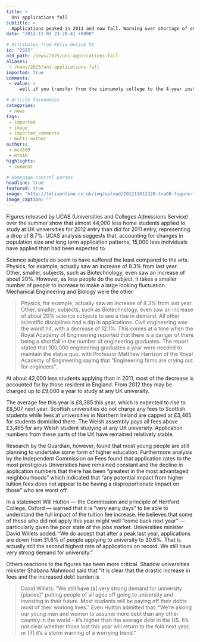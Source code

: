 ```yaml
---
title: >
  Uni applications fall
subtitle: >
  Applications peaked in 2011 and now fall. Warning over shortage of engineers
date: "2012-11-01 23:20:41 +0000"

# Attributes from Felix Online V1
id: "2825"
old_path: /news/2825/uni-applications-fall
aliases:
 - /news/2825/uni-applications-fall
imported: true
comments:
 - value: >
     well if you transfer from the cimnumoty college to the 4-year institution it should not really affect you since you did obtain a degree from the higher institution. Just know that when you do transfer, the 4-yr school will be much more rigorous and also make sure if you go to the cc that you get advice from the 4-yr institution you want to go to, to see what classes will transfer and the classes you need to take for whatever degree you are pursuing. I have some friends that took courses that did not transfer to certain degrees (i.e. art history for an engineering degree)Personally I think the 4-yr institution will serve you better in the long run so there is no shock when you transfer and see how much harder it is. I go to UT-Austin during the year, and do my basics (history, govt, english, etc) in the summer, and I can say they are much more watered down compared to the coursework I do at UT. To answer your question, if you only got an associates degree from a cc, it would not look too good, but if you trans

# Article Taxonomies
categories:
 - news
tags:
 - imported
 - image
 - imported_comments
 - multi-author
authors:
 - mc4509
 - mtm10
highlights:
 - comment

# Homepage control params
headline: true
featured: true
image: "http://felixonline.co.uk/img/upload/201211012320-tna08-figure-for-the-applications.jpg"
image_caption: ""
---
```


Figures released by UCAS (Universities and Colleges Admissions Service) over the summer show that almost 44,000 less home students applied to study at UK universities for 2012 entry than did for 2011 entry, representing a drop of 8.7%. UCAS analysis suggests that, accounting for changes in population size and long term application patterns, 15,000 less individuals have applied than had been expected to.

Science subjects do seem to have suffered the least compared to the arts. Physics, for example, actually saw an increase of 8.3% from last year. Other, smaller, subjects, such as Biotechnology, even saw an increase of about 20%. However, as less people do the subject, it takes a smaller number of people to increase to make a large looking fluctuation. Mechanical Engineering and Biology were the other
> Physics, for example, actually saw an increase of 8.3% from last year. Other, smaller, subjects, such as Biotechnology, even saw an increase of about 20%
science subjects to see a rise in demand. All other scientific disciplines had a dip in applications. Civil engineering was the worst hit, with a decrease of 12.1%. This comes at a time when the Royal Academy of Engineering reported that there is a danger of there being a shortfall in the number of engineering graduates. The report stated that 100,000 engineering graduates a year were needed to maintain the status quo, with Professor Matthew Harrison of the Royal Academy of Engineering saying that “Engineering firms are crying out for engineers”.

At about 42,000 less students applying than in 2011, most of the decrease is accounted for by those resident in England. From 2012 they may be charged up to £9,000 a year to study at any UK university.

The average fee this year is £8,385 this year, which is expected to rise to £8,507 next year. Scottish universities do not charge any fees to Scottish students while fees at universities in Northern Ireland are capped at £3,465 for students domiciled there. The Welsh assembly pays all fees above £3,465 for any Welsh student studying at any UK university. Application numbers from these parts of the UK have remained relatively stable.

Research by the Guardian, however, found that most young people are still planning to undertake some form of higher education. Furthermore analysis by the Independent Commission on Fees found that application rates to the most prestigious Universities have remained constant and the decline in application numbers that there has been “greatest in the most advantaged neighbourhoods” which indicated that “any potential impact from higher tuition fees does not appear to be having a disproportionate impact on those” who are worst off.

In a statement Will Hutton — the Commission and principle of Hertford College, Oxford — warned that it is “very early days” to be able to understand the full impact of the tuition fee increase. He believes that some of those who did not apply this year might well “come back next year” — particularly given the poor state of the jobs market. Universities minister David Willets added: “We do accept that after a peak last year, applications are down from 31.6% of people applying to university to 30.6%. That is actually still the second highest rate of applications on record. We still have very strong demand for university.”

Others reactions to the figures has been more critical. Shadow universities minister Shabana Mahmood said that “It is clear that the drastic increase in fees and the increased debt burden is
> David Willets: "We still have [a] very strong demand for university [places]"
putting people of all ages off going to university and investing in their future. Most students will be paying off their debts most of their working lives.” Even Hutton admitted that: “We’re asking our young men and women to assume more debt than any other country in the world – it’s higher than the average debt in the US. It’s not clear whether those lost this year will return to the fold next year, or [if] it’s a storm warning of a worrying trend.”
